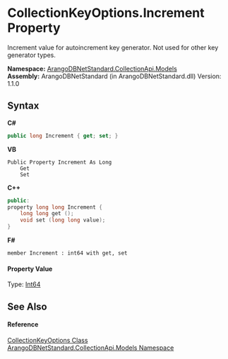 # CollectionKeyOptions.Increment Property 
 

Increment value for autoincrement key generator. Not used for other key generator types.

**Namespace:**&nbsp;<a href="eddef630-2e74-9b99-ee5b-91305adea48b">ArangoDBNetStandard.CollectionApi.Models</a><br />**Assembly:**&nbsp;ArangoDBNetStandard (in ArangoDBNetStandard.dll) Version: 1.1.0

## Syntax

**C#**<br />
``` C#
public long Increment { get; set; }
```

**VB**<br />
``` VB
Public Property Increment As Long
	Get
	Set
```

**C++**<br />
``` C++
public:
property long long Increment {
	long long get ();
	void set (long long value);
}
```

**F#**<br />
``` F#
member Increment : int64 with get, set

```


#### Property Value
Type: <a href="https://docs.microsoft.com/dotnet/api/system.int64" target="_blank" rel="noopener noreferrer">Int64</a>

## See Also


#### Reference
<a href="e3a7983a-b36d-09b3-3a47-669404986ae5">CollectionKeyOptions Class</a><br /><a href="eddef630-2e74-9b99-ee5b-91305adea48b">ArangoDBNetStandard.CollectionApi.Models Namespace</a><br />